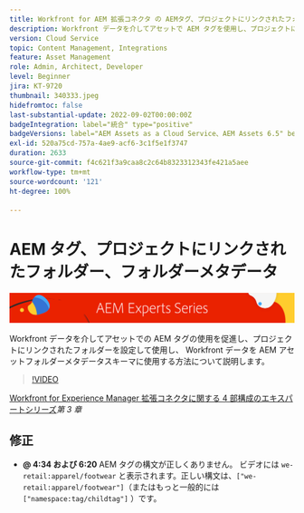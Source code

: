 ```yaml
---
title: Workfront for AEM 拡張コネクタ の AEMタグ、プロジェクトにリンクされたフォルダー、フォルダーメタデータ
description: Workfront データを介してアセットで AEM タグを使用し、プロジェクトにリンクされたフォルダーを使用し、Workfront データを AEM アセットフォルダーメタデータスキーマに使用する方法について説明します。
version: Cloud Service
topic: Content Management, Integrations
feature: Asset Management
role: Admin, Architect, Developer
level: Beginner
jira: KT-9720
thumbnail: 340333.jpeg
hidefromtoc: false
last-substantial-update: 2022-09-02T00:00:00Z
badgeIntegration: label="統合" type="positive"
badgeVersions: label="AEM Assets as a Cloud Service、AEM Assets 6.5" before-title="false"
exl-id: 520a75cd-757a-4ae9-acf6-3c1f5e1f3747
duration: 2633
source-git-commit: f4c621f3a9caa8c2c64b8323312343fe421a5aee
workflow-type: tm+mt
source-wordcount: '121'
ht-degree: 100%

---
```


# AEM タグ、プロジェクトにリンクされたフォルダー、フォルダーメタデータ

![AEM エキスパートシリーズ](./assets/banner.png)

Workfront データを介してアセットでの AEM タグの使用を促進し、プロジェクトにリンクされたフォルダーを設定して使用し、 Workfront データを AEM アセットフォルダーメタデータスキーマに使用する方法について説明します。

>[!VIDEO](https://video.tv.adobe.com/v/340333?quality=12&learn=on)

[Workfront for Experience Manager 拡張コネクタに関する 4 部構成のエキスパートシリーズ&#x200B;](./overview.md)_第 3 章_

## 修正

+ __@ 4:34 および 6:20__ AEM タグの構文が正しくありません。 ビデオには `we-retail:apparel/footwear` と表示されます。正しい構文は、`["we-retail:apparel/footwear"]`（またはもっと一般的には `["namespace:tag/childtag"]` ）です。
